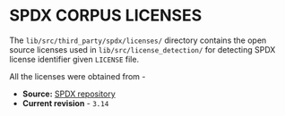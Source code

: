 # SPDX CORPUS LICENSES
The `lib/src/third_party/spdx/licenses/` directory contains the open source licenses used
in `lib/src/license_detection/` for detecting SPDX license identifier given `LICENSE` file.

All the licenses were obtained from -

* **Source:** [SPDX repository](https://github.com/spdx/license-list-data)
* **Current revision** - `3.14`
